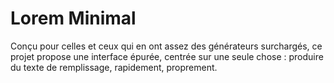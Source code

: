 # Lorem Minimal

Conçu pour celles et ceux qui en ont assez des générateurs surchargés, ce projet propose une interface épurée, centrée
sur une seule chose : produire du texte de remplissage, rapidement, proprement.

